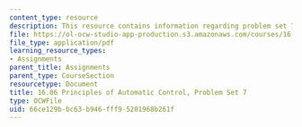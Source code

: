 ```yaml
---
content_type: resource
description: This resource contains information regarding problem set 7.
file: https://ol-ocw-studio-app-production.s3.amazonaws.com/courses/16-06-principles-of-automatic-control-fall-2012/66ce129bbc63b946fff95201968b261f_MIT16_06F12_ProblemsSet_7.pdf
file_type: application/pdf
learning_resource_types:
- Assignments
parent_title: Assignments
parent_type: CourseSection
resourcetype: Document
title: 16.06 Principles of Automatic Control, Problem Set 7
type: OCWFile
uid: 66ce129b-bc63-b946-fff9-5201968b261f
---
```

